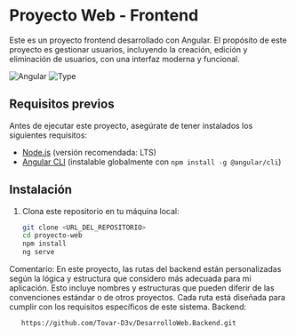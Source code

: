 # Proyecto Web - Frontend

Este es un proyecto frontend desarrollado con Angular. El propósito de este proyecto es gestionar usuarios, incluyendo la creación, edición y eliminación de usuarios, con una interfaz moderna y funcional.

<div>
   <img  alt="Angular" src="https://img.shields.io/badge/Angular-%23DD0031.svg?logo=angular&logoColor=white"/>
   <img  alt="Type" src="https://img.shields.io/badge/TypeScript-3178C6?logo=typescript&logoColor=fff"/>
</div>

## Requisitos previos

Antes de ejecutar este proyecto, asegúrate de tener instalados los siguientes requisitos:

- [Node.js](https://nodejs.org/) (versión recomendada: LTS)
- [Angular CLI](https://angular.io/cli) (instalable globalmente con `npm install -g @angular/cli`)

## Instalación

1. Clona este repositorio en tu máquina local:
   ```bash
   git clone <URL_DEL_REPOSITORIO>
   cd proyecto-web
   npm install
   ng serve
   ```

Comentario: 
En este proyecto, las rutas del backend están personalizadas según la lógica y estructura que considero más adecuada para mi aplicación. Esto incluye nombres y estructuras que pueden diferir de las convenciones estándar o de otros proyectos. Cada ruta está diseñada para cumplir con los requisitos específicos de este sistema.
   Backend:
   ```bash
      https://github.com/Tovar-D3v/DesarrolloWeb.Backend.git
   ```
